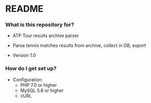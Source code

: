 # README #

### What is this repository for? ###

* ATP Tour results archive parser

* Parse tennis matches results from archive, collect in DB, export

* Version 1.0

### How do I get set up? ###

* Configuration:
    * PHP 7.0 or higher
    * MySQL 5.6 or higher
    * cURL
